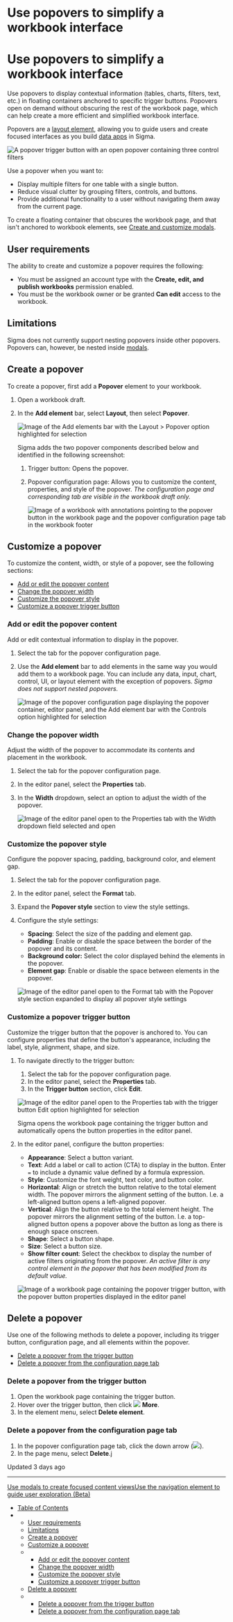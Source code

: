 # Use popovers to simplify a workbook interface

# Use popovers to simplify a workbook interface

Use popovers to display contextual information (tables, charts, filters, text, etc.) in floating containers anchored to specific trigger buttons. Popovers open on demand without obscuring the rest of the workbook page, which can help create a more efficient and simplified workbook interface.

Popovers are a [layout element](/docs/intro-to-layout-elements), allowing you to guide users and create focused interfaces as you build [data apps](/docs/data-apps) in Sigma.

![A popover trigger button with an open popover containing three control filters](https://files.readme.io/9a3c7662b146c6df9721b32f73513f25841cf3d128f0813051bfa177dea371d9-image.png)

Use a popover when you want to:

* Display multiple filters for one table with a single button.
* Reduce visual clutter by grouping filters, controls, and buttons.
* Provide additional functionality to a user without navigating them away from the current page.

To create a floating container that obscures the workbook page, and that isn't anchored to workbook elements, see [Create and customize modals](/docs/add-a-modal-to-a-workbook).

## User requirements

The ability to create and customize a popover requires the following:

* You must be assigned an account type with the **Create, edit, and publish workbooks** permission enabled.
* You must be the workbook owner or be granted **Can edit** access to the workbook.

## Limitations

Sigma does not currently support nesting popovers inside other popovers. Popovers can, however, be nested inside [modals](/docs/use-modals-to-create-focused-content-views).

## Create a popover

To create a popover, first add a **Popover** element to your workbook.

1. Open a workbook draft.
2. In the **Add element** bar, select **Layout**, then select **Popover**.

   ![Image of the Add elements bar with the Layout > Popover option highlighted for selection](https://files.readme.io/3b88c2800ee064a52bb320acd37c4764ccf0f202c3c8221c80b2baf00c818e39-image.png)

   Sigma adds the two popover components described below and identified in the following screenshot:

   1. Trigger button: Opens the popover.
   2. Popover configuration page: Allows you to customize the content, properties, and style of the popover. *The configuration page and corresponding tab are visible in the workbook draft only.*

      ![Image of a workbook with annotations pointing to the popover button in the workbook page and the popover configuration page tab in the workbook footer](https://files.readme.io/3a6493f8a029a1e7e83e071cb9510d63ad24eb45ccbf832c38ae7ebb457ab51e-image.png)

## Customize a popover

To customize the content, width, or style of a popover, see the following sections:

* [Add or edit the popover content](#add-or-edit-the-popover-content)
* [Change the popover width](#change-the-popover-width)
* [Customize the popover style](#customize-the-popover-style)
* [Customize a popover trigger button](#customize-a-popover-trigger-button)

### Add or edit the popover content

Add or edit contextual information to display in the popover.

1. Select the tab for the popover configuration page.
2. Use the **Add element** bar to add elements in the same way you would add them to a workbook page. You can include any data, input, chart, control, UI, or layout element with the exception of popovers. *Sigma does not support nested popovers.*

   ![Image of the popover configuration page displaying the popover container, editor panel, and the Add element bar with the Controls option highlighted for selection](https://files.readme.io/aee767ef0d34ff8814402d5cb5f6dae16a91898ebf7773631a55e454d2b4318a-image.png)

### Change the popover width

Adjust the width of the popover to accommodate its contents and placement in the workbook.

1. Select the tab for the popover configuration page.
2. In the editor panel, select the **Properties** tab.
3. In the **Width** dropdown, select an option to adjust the width of the popover.

   ![Image of the editor panel open to the Properties tab with the Width dropdown field selected and open](https://files.readme.io/0cda9263ea53ad0e1c0677221dba3111abd2e82cdff39bc59eee2c767e50fad9-image.png)

### Customize the popover style

Configure the popover spacing, padding, background color, and element gap.

1. Select the tab for the popover configuration page.
2. In the editor panel, select the **Format** tab.
3. Expand the **Popover style** section to view the style settings.
4. Configure the style settings:

   * **Spacing**: Select the size of the padding and element gap.
   * **Padding**: Enable or disable the space between the border of the popover and its content.
   * **Background color:** Select the color displayed behind the elements in the popover.
   * **Element gap**: Enable or disable the space between elements in the popover.

   ![Image of the editor panel open to the Format tab with the Popover style section expanded to display all popover style settings](https://files.readme.io/f421e9135f1ec566733e1fd303c8e2190b1da6b9cc62516289c52e3b500f25de-image.png)

### Customize a popover trigger button

Customize the trigger button that the popover is anchored to. You can configure properties that define the button's appearance, including the label, style, alignment, shape, and size.

1. To navigate directly to the trigger button:

   1. Select the tab for the popover configuration page.
   2. In the editor panel, select the **Properties** tab.
   3. In the **Trigger button** section, click **Edit**.

   ![Image of the editor panel open to the Properties tab with the trigger button Edit option highlighted for selection](https://files.readme.io/c056a3f7a64f80321681ef0cb751373da9445fb034001499a87a526ad89d8b39-image.png)

   Sigma opens the workbook page containing the trigger button and automatically opens the button properties in the editor panel.
2. In the editor panel, configure the button properties:

   * **Appearance**: Select a button variant.
   * **Text**: Add a label or call to action (CTA) to display in the button. Enter `=` to include a dynamic value defined by a formula expression.
   * **Style**: Customize the font weight, text color, and button color.
   * **Horizontal**: Align or stretch the button relative to the total element width. The popover mirrors the alignment setting of the button. I.e. a left-aligned button opens a left-aligned popover.
   * **Vertical**: Align the button relative to the total element height. The popover mirrors the alignment setting of the button. I.e. a top-aligned button opens a popover above the button as long as there is enough space onscreen.
   * **Shape**: Select a button shape.
   * **Size**: Select a button size.
   * **Show filter count**: Select the checkbox to display the number of active filters originating from the popover. *An active filter is any control element in the popover that has been modified from its default value.*

   ![Image of a workbook page containing the popover trigger button, with the popover button properties displayed in the editor panel](https://files.readme.io/d627ac93fd21d1d90085bca09742c5ade3f8ba20c1c53da3689a7e15b74199cf-image.png)

## Delete a popover

Use one of the following methods to delete a popover, including its trigger button, configuration page, and all elements within the popover.

* [Delete a popover from the trigger button](#delete-a-popover-from-the-trigger-button)
* [Delete a popover from the configuration page tab](#delete-a-popover-from-the-configuration-page-tab)

### Delete a popover from the trigger button

1. Open the workbook page containing the trigger button.
2. Hover over the trigger button, then click ![](https://sigma-docs-screenshots.s3.us-west-2.amazonaws.com/Icons/more.svg) **More**.
3. In the element menu, select **Delete element**.

### Delete a popover from the configuration page tab

1. In the popover configuration page tab, click the down arrow (![](https://sigma-docs-screenshots.s3.us-west-2.amazonaws.com/Icons/caret.svg)).
2. In the page menu, select **Delete**.j

Updated 3 days ago

---

[Use modals to create focused content views](/docs/use-modals-to-create-focused-content-views)[Use the navigation element to guide user exploration (Beta)](/docs/use-the-navigation-element-to-guide-user-exploration)

* [Table of Contents](#)
* + [User requirements](#user-requirements)
  + [Limitations](#limitations)
  + [Create a popover](#create-a-popover)
  + [Customize a popover](#customize-a-popover)
  + - [Add or edit the popover content](#add-or-edit-the-popover-content)
    - [Change the popover width](#change-the-popover-width)
    - [Customize the popover style](#customize-the-popover-style)
    - [Customize a popover trigger button](#customize-a-popover-trigger-button)
  + [Delete a popover](#delete-a-popover)
  + - [Delete a popover from the trigger button](#delete-a-popover-from-the-trigger-button)
    - [Delete a popover from the configuration page tab](#delete-a-popover-from-the-configuration-page-tab)